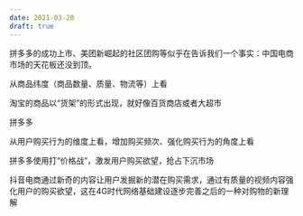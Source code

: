 ```yaml
---
date: 2021-03-20
draft: true
---
```




拼多多的成功上市、美团新崛起的社区团购等似乎在告诉我们一个事实：中国电商市场的天花板还没到顶。

<!--more-->



从商品纬度（商品数量、质量、物流等）上看

淘宝的商品以“货架”的形式出现，就好像百货商店或者大超市

拼多多



从用户购买行为的维度上看，增加购买频次、强化购买行为的角度上看

拼多多使用打“价格战”，激发用户购买欲望，抢占下沉市场

抖音电商通过新奇的内容让用户发掘新的潜在购买需求，通过有质量的视频内容强化用户的购买欲望，这在4G时代网络基础建设逐步完善之后的一种对购物的新理解

